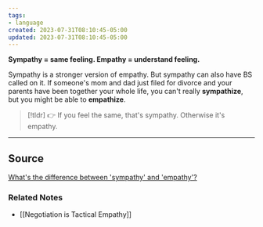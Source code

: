 ```yaml
---
tags:
- language
created: 2023-07-31T08:10:45-05:00
updated: 2023-07-31T08:10:45-05:00
---
```

**Sympathy = same feeling. Empathy = understand feeling.**

Sympathy is a stronger version of empathy. But sympathy can also have BS called on it. If someone's mom and dad just filed for divorce and your parents have been together your whole life, you can't really **sympathize**, but you might be able to **empathize**.

> [!tldr] 👉 If you feel the same, that's sympathy. Otherwise it's empathy.

---

## Source

[What's the difference between 'sympathy' and 'empathy'?](https://www.merriam-webster.com/words-at-play/sympathy-empathy-difference)

### Related Notes
- [[Negotiation is Tactical Empathy]]